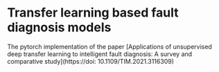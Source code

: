 # Transfer learning based fault diagnosis models
The pytorch implementation of the paper [Applications of unsupervised deep transfer learning to intelligent fault diagnosis: A survey and comparative study](https://doi: 10.1109/TIM.2021.3116309)

